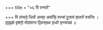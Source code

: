 +++
title = "०६ वि तन्वते"

+++
वि त॑न्वते॒ धियो॑ अस्मा॒ अपां॑सि॒ वस्त्रा॑ पु॒त्राय॑ मा॒तरो॑ वयन्ति ।  
उ॒प॒प्र॒क्षे वृष॑णो॒ मोद॑माना दि॒वस्प॒था व॒ध्वो॑ य॒न्त्यच्छ॑ ॥